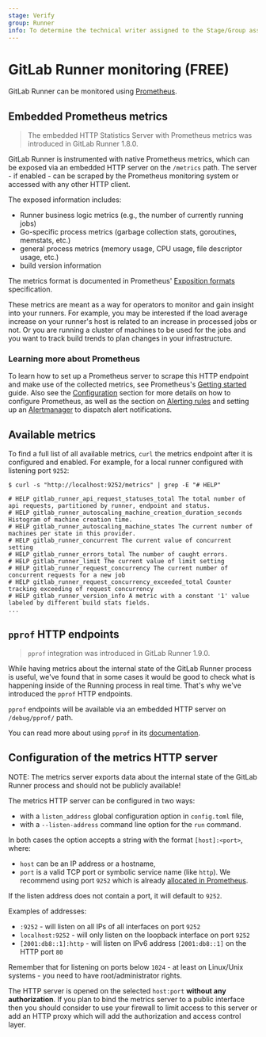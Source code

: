 ```yaml
---
stage: Verify
group: Runner
info: To determine the technical writer assigned to the Stage/Group associated with this page, see https://about.gitlab.com/handbook/engineering/ux/technical-writing/#assignments
---
```


# GitLab Runner monitoring **(FREE)**

GitLab Runner can be monitored using [Prometheus](https://prometheus.io).

## Embedded Prometheus metrics

> The embedded HTTP Statistics Server with Prometheus metrics was
introduced in GitLab Runner 1.8.0.

GitLab Runner is instrumented with native Prometheus
metrics, which can be exposed via an embedded HTTP server on the `/metrics`
path. The server - if enabled - can be scraped by the Prometheus monitoring
system or accessed with any other HTTP client.

The exposed information includes:

- Runner business logic metrics (e.g., the number of currently running jobs)
- Go-specific process metrics (garbage collection stats, goroutines, memstats, etc.)
- general process metrics (memory usage, CPU usage, file descriptor usage, etc.)
- build version information

The metrics format is documented in Prometheus'
[Exposition formats](https://prometheus.io/docs/instrumenting/exposition_formats/)
specification.

These metrics are meant as a way for operators to monitor and gain insight into
your runners. For example, you may be interested if the load average increase
on your runner's host is related to an increase in processed jobs or not. Or
you are running a cluster of machines to be used for the jobs and you want to
track build trends to plan changes in your infrastructure.

### Learning more about Prometheus

To learn how to set up a Prometheus server to scrape this HTTP endpoint and
make use of the collected metrics, see Prometheus's [Getting
started](https://prometheus.io/docs/prometheus/latest/getting_started/) guide. Also
see the [Configuration](https://prometheus.io/docs/prometheus/latest/configuration/configuration/)
section for more details on how to configure Prometheus, as well as the section
on [Alerting rules](https://prometheus.io/docs/prometheus/latest/configuration/alerting_rules/) and setting up
an [Alertmanager](https://prometheus.io/docs/alerting/latest/alertmanager/) to
dispatch alert notifications.

## Available metrics

To find a full list of all available metrics, `curl` the metrics endpoint after it is configured and enabled. For example, for a local runner configured with listening port `9252`:

```shell
$ curl -s "http://localhost:9252/metrics" | grep -E "# HELP"

# HELP gitlab_runner_api_request_statuses_total The total number of api requests, partitioned by runner, endpoint and status.
# HELP gitlab_runner_autoscaling_machine_creation_duration_seconds Histogram of machine creation time.
# HELP gitlab_runner_autoscaling_machine_states The current number of machines per state in this provider.
# HELP gitlab_runner_concurrent The current value of concurrent setting
# HELP gitlab_runner_errors_total The number of caught errors.
# HELP gitlab_runner_limit The current value of limit setting
# HELP gitlab_runner_request_concurrency The current number of concurrent requests for a new job
# HELP gitlab_runner_request_concurrency_exceeded_total Counter tracking exceeding of request concurrency
# HELP gitlab_runner_version_info A metric with a constant '1' value labeled by different build stats fields.
...
```

## `pprof` HTTP endpoints

> `pprof` integration was introduced in GitLab Runner 1.9.0.

While having metrics about the internal state of the GitLab Runner process is useful,
we've found that in some cases it would be good to check what is happening
inside of the Running process in real time. That's why we've introduced
the `pprof` HTTP endpoints.

`pprof` endpoints will be available via an embedded HTTP server on `/debug/pprof/`
path.

You can read more about using `pprof` in its [documentation](https://golang.org/pkg/net/http/pprof/).

## Configuration of the metrics HTTP server

NOTE:
The metrics server exports data about the internal state of the
GitLab Runner process and should not be publicly available!

The metrics HTTP server can be configured in two ways:

- with a `listen_address` global configuration option in `config.toml` file,
- with a `--listen-address` command line option for the `run` command.

In both cases the option accepts a string with the format `[host]:<port>`,
where:

- `host` can be an IP address or a hostname,
- `port` is a valid TCP port or symbolic service name (like `http`). We recommend using port `9252` which is already [allocated in Prometheus](https://github.com/prometheus/prometheus/wiki/Default-port-allocations).

If the listen address does not contain a port, it will default to `9252`.

Examples of addresses:

- `:9252` - will listen on all IPs of all interfaces on port `9252`
- `localhost:9252` - will only listen on the loopback interface on port `9252`
- `[2001:db8::1]:http` - will listen on IPv6 address `[2001:db8::1]` on the HTTP port `80`

Remember that for listening on ports below `1024` - at least on Linux/Unix
systems - you need to have root/administrator rights.

The HTTP server is opened on the selected `host:port`
**without any authorization**. If you plan to bind the metrics server
to a public interface then you should consider to use your firewall to
limit access to this server or add an HTTP proxy which will add the
authorization and access control layer.
